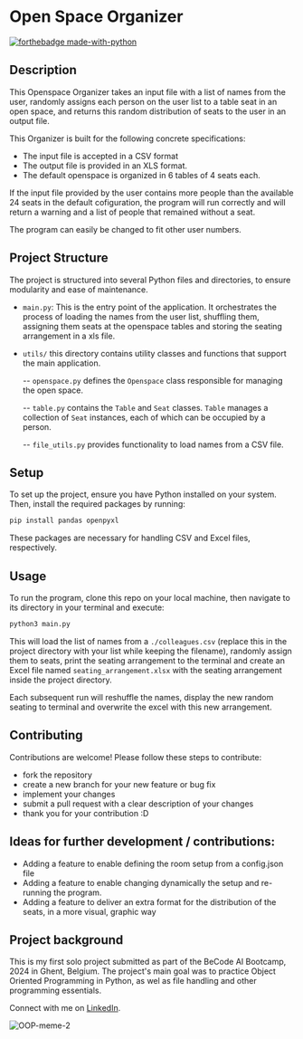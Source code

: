 # Open Space Organizer

[![forthebadge made-with-python](https://ForTheBadge.com/images/badges/made-with-python.svg)](https://www.python.org/)

## Description

This Openspace Organizer takes an input file with a list of names from the user, randomly assigns each person on the user list to a table seat in an open space, and returns this random distribution of seats to the user in an output file.

This Organizer is built for the following concrete specifications:

- The input file is accepted in a CSV format
- The output file is provided in an  XLS format. 
- The default openspace is organized in 6 tables of 4 seats each.

If the input file provided by the user contains more people than the available 24 seats in the default cofiguration, the program will run correctly and will return a warning and a list of people that remained without a seat.

The program can easily be changed to fit other user numbers.

## Project Structure

The project is structured into several Python files and directories, to ensure modularity and ease of maintenance.

- `main.py`: This is the entry point of the application. It orchestrates the process of loading the names from the user list, shuffling them, assigning them seats at the openspace tables and storing the seating arrangement in a xls file.
  
- `utils/` this directory contains utility classes and functions that support the main application.
  
  -- `openspace.py` defines the `Openspace` class responsible for managing the open space.

  -- `table.py` contains the `Table` and `Seat` classes. `Table` manages a collection of `Seat` instances, each of which can be occupied by a person.
  
  -- `file_utils.py` provides functionality to load names from a CSV file.

## Setup

To set up the project, ensure you have Python installed on your system. Then, install the required packages by running:

```bash
pip install pandas openpyxl
```

These packages are necessary for handling CSV and Excel files, respectively.

## Usage

To run the program, clone this repo on your local machine, then navigate to its directory in your terminal and execute:

```bash
python3 main.py
```

This will load the list of names from a `./colleagues.csv` (replace this in the project directory with your list while keeping the filename), randomly assign them to seats, print the seating arrangement to the terminal and create an Excel file named `seating_arrangement.xlsx` with the seating arrangement inside the project directory.

Each subsequent run will reshuffle the names, display the new random seating to terminal and overwrite the excel with this new arrangement.

## Contributing

Contributions are welcome! Please follow these steps to contribute:

- fork the repository
- create a new branch for your new feature or bug fix
- implement your changes
- submit a pull request with a clear description of your changes
- thank you for your contribution :D

## Ideas for further development / contributions:

- Adding a feature to enable defining the room setup from a config.json file
- Adding a feature to enable changing dynamically the setup and re-running the program.
- Adding a feature to deliver an extra format for the distribution of the seats, in a more visual, graphic way

## Project background

This is my first solo project submitted as part of the BeCode AI Bootcamp, 2024 in Ghent, Belgium. 
The project's main goal was to practice Object Oriented Programming in Python, as wel as file handling and other programming essentials.

Connect with me on [LinkedIn](https://www.linkedin.com/in/mirunasuru/).

![OOP-meme-2](https://media.licdn.com/dms/image/D4D12AQHkg-fXKvjxEg/article-cover_image-shrink_423_752/0/1681026736811?e=1713398400&v=beta&t=0vtBUHAM2gSz1ZrLX8AhnjQs7q4YrENaldYbhfSnMAQ)



